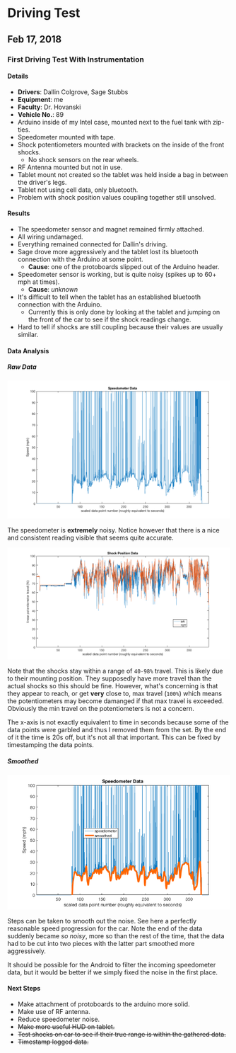 # Driving Test

## Feb 17, 2018

### First Driving Test With Instrumentation

#### Details

  * **Drivers**: Dallin Colgrove, Sage Stubbs
  * **Equipment**: me
  * **Faculty**: Dr. Hovanski
  * **Vehicle No.**: 89
  * Arduino inside of my Intel case, mounted next to the fuel tank with zip-ties.
  * Speedometer mounted with tape. 
  * Shock potentiometers mounted with brackets on the inside of the front shocks.
    * No shock sensors on the rear wheels. 
  * RF Antenna mounted but not in use. 
  * Tablet mount not created so the tablet was held inside a bag in between the driver's legs.
  * Tablet not using cell data, only bluetooth.
  * Problem with shock position values coupling together still unsolved.

#### Results

  * The speedometer sensor and magnet remained firmly attached.
  * All wiring undamaged.
  * Everything remained connected for Dallin's driving.
  * Sage drove more aggressively and the tablet lost its bluetooth connection with the Arduino at some point.
    * **Cause**: one of the protoboards slipped out of the Arduino header.
  * Speedometer sensor is working, but is quite noisy (spikes up to 60+ mph at times).
    * **Cause**: *unknown*
  * It's difficult to tell when the tablet has an established bluetooth connection with the Arduino.
    * Currently this is only done by looking at the tablet and jumping on the front of the car to see if the shock readings change.
  * Hard to tell if shocks are still coupling because their values are usually similar.

#### Data Analysis

##### Raw Data

![](plots/speedo_raw.png)

The speedometer is **extremely** noisy. Notice however that there is a nice and consistent reading visible that seems quite accurate.

![](plots/shock_raw.png)

Note that the shocks stay within a range of ``40-98%`` travel. This is likely due to their mounting position. They supposedly have more travel than the actual shocks so this should be fine. However, what's concerning is that they appear to reach, or get **very** close to, max travel (``100%``) which means the potentiometers may become damanged if that max travel is exceeded. Obviously the min travel on the potentiometers is not a concern.

The x-axis is not exactly equivalent to time in seconds because some of the data points were garbled and thus I removed them from the set. By the end of it the time is 20s off, but it's not all that important. This can be fixed by timestamping the data points.

##### Smoothed

![](plots/speedo_smooth.png)

Steps can be taken to smooth out the noise. See here a perfectly reasonable speed progression for the car. Note the end of the data suddenly became *so noisy*, more so than the rest of the time, that the data had to be cut into two pieces with the latter part smoothed more aggressively.

It should be possible for the Android to filter the incoming speedometer data, but it would be better if we simply fixed the noise in the first place.

#### Next Steps

  * Make attachment of protoboards to the arduino more solid.
  * Make use of RF antenna.
  * Reduce speedometer noise.
  * ~~Make more useful HUD on tablet.~~
  * ~~Test shocks on car to see if their true range is within the gathered data.~~
  * ~~Timestamp logged data.~~